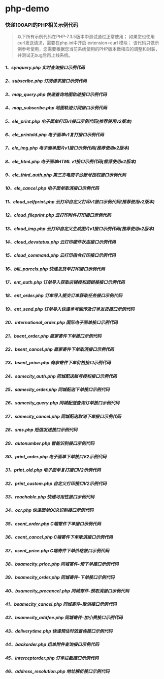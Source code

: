 # php-demo

### 快递100API的PHP相关示例代码

> 以下所有示例代码在PHP-7.3.5版本中测试通过正常使用；
> 如果您也使用curl发送请求，需要在php.ini中开启 extension=curl 模块；
> 该代码只做示例参考使用，您需要根据您当前系统使用的PHP版本做相应的调整和封装，并测试无bug后再上线系统。

##### 1、synquery.php 实时查询接口示例代码

##### 2、subscribe.php 订阅请求接口示例代码

##### 3、map_query.php 快递查询地图轨迹接口示例代码

##### 4、map_subscribe.php 地图轨迹订阅接口示例代码

##### 5、ele_print.php 电子面单打印v1接口示例代码(推荐使用v2版本)

##### 6、ele_printold.php 电子面单v1复打接口示例代码

##### 7、ele_img.php 电子面单图片v1接口示例代码(推荐使用v2版本)

##### 8、ele_html.php 电子面单HTML v1接口示例代码(推荐使用v2版本)

##### 9、ele_third_auth.php 第三方电商平台账号授权接口示例代码

##### 10、ele_cancel.php 电子面单取消接口示例代码

##### 11、cloud_selfprint.php 云打印自定义打印v1接口示例代码(推荐使用v2版本)

##### 12、cloud_fileprint.php 云打印附件打印接口示例代码

##### 13、cloud_img.php 云打印自定义生成图片v1接口示例代码(推荐使用v2版本)

##### 14、cloud_devstatus.php 云打印硬件状态接口示例代码

##### 15、cloud_command.php 云打印指令打印接口示例代码

##### 16、bill_parcels.php 快递发货单打印接口示例代码

##### 17、ent_auth.php 订单导入获取店铺授权超链接接口示例代码

##### 18、ent_order.php 订单导入提交订单获取任务接口示例代码

##### 19、ent_send.php 订单导入快递单号回传及订单发货接口示例代码

##### 20、international_order.php 国际电子面单接口示例代码

##### 21、bsent_order.php 商家寄件下单接口示例代码

##### 22、bsent_cancel.php 商家寄件下单取消接口示例代码

##### 23、bsent_price.php 商家寄件下单价格接口示例代码

##### 24、samecity_auth.php 同城配送账号授权接口示例代码

##### 25、samecity_order.php 同城配送下单接口示例代码

##### 26、samecity_query.php 同城配送查询订单接口示例代码

##### 27、samecity_cancel.php 同城配送取消下单接口示例代码

##### 28、sms.php 短信发送接口示例代码

##### 29、autonumber.php 智能识别接口示例代码

##### 30、print_order.php 电子面单下单接口V2示例代码

##### 31、print_old.php 电子面单复打接口V2示例代码

##### 32、print_custom.php 自定义打印接口V2示例代码

##### 33、reachable.php 快递可用性接口示例代码

##### 34、ocr.php 快递面单OCR识别接口示例代码

##### 35、csent_order.php C端寄件下单接口示例代码

##### 36、csent_cancel.php C端寄件下单取消接口示例代码

##### 37、csent_price.php C端寄件下单价格接口示例代码

##### 38、bsamecity_price.php 同城寄件-预下单接口示例代码

##### 39、bsamecity_order.php 同城寄件-下单接口示例代码

##### 40、bsamecity_precancel.php 同城寄件-预取消接口示例代码

##### 41、bsamecity_cancel.php 同城寄件-取消接口示例代码

##### 42、bsamecity_addfee.php 同城寄件-加小费接口示例代码

##### 43、deliverytime.php 快递预估时效查询接口示例代码

##### 44、backorder.php 运单附件查询接口示例代码

##### 45、interceptorder.php 订单拦截接口示例代码

##### 46、address_resolution.php 地址解析接口示例代码